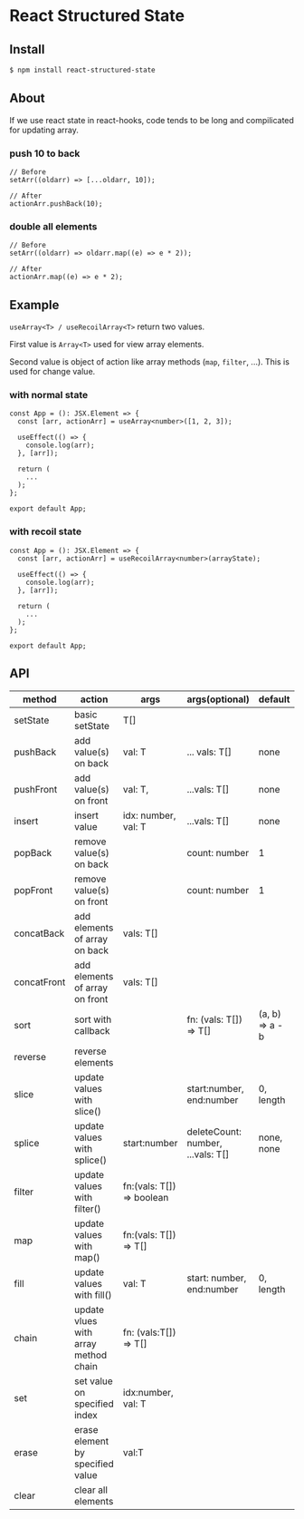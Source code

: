 # React Structured State

## Install

```bash
$ npm install react-structured-state
```

## About

If we use react state in react-hooks, code tends to be long and compilicated for updating array.

### push 10 to back

```tsx
// Before
setArr((oldarr) => [...oldarr, 10]);

// After
actionArr.pushBack(10);
```

### double all elements

```tsx
// Before
setArr((oldarr) => oldarr.map((e) => e * 2));

// After
actionArr.map((e) => e * 2);
```

## Example

`useArray<T> / useRecoilArray<T>` return two values.

First value is `Array<T>` used for view array elements.

Second value is object of action like array methods (`map`, `filter`, ...). This is used for change value.

### with normal state

```tsx
const App = (): JSX.Element => {
  const [arr, actionArr] = useArray<number>([1, 2, 3]);

  useEffect(() => {
    console.log(arr);
  }, [arr]);

  return (
    ...
  );
};

export default App;
```

### with recoil state

```tsx
const App = (): JSX.Element => {
  const [arr, actionArr] = useRecoilArray<number>(arrayState);

  useEffect(() => {
    console.log(arr);
  }, [arr]);

  return (
    ...
  );
};

export default App;
```

## API

| method      | action                               | args                      | args(optional)                    | default         |
| ----------- | ------------------------------------ | ------------------------- | --------------------------------- | --------------- |
| setState    | basic setState                       | T[]                       |                                   |                 |
| pushBack    | add value(s) on back                 | val: T                    | ... vals: T[]                     | none            |
| pushFront   | add value(s) on front                | val: T,                   | ...vals: T[]                      | none            |
| insert      | insert value                         | idx: number, val: T       | ...vals: T[]                      | none            |
| popBack     | remove value(s) on back              |                           | count: number                     | 1               |
| popFront    | remove value(s) on front             |                           | count: number                     | 1               |
| concatBack  | add elements of array on back        | vals: T[]                 |                                   |                 |
| concatFront | add elements of array on front       | vals: T[]                 |                                   |                 |
| sort        | sort with callback                   |                           | fn: (vals: T[]) => T[]            | (a, b) => a - b |
| reverse     | reverse elements                     |                           |                                   |                 |
| slice       | update values with slice()           |                           | start:number, end:number          | 0, length       |
| splice      | update values with splice()          | start:number              | deleteCount: number, ...vals: T[] | none, none      |
| filter      | update values with filter()          | fn:(vals: T[]) => boolean |                                   |                 |
| map         | update values with map()             | fn:(vals: T[]) => T[]     |                                   |                 |
| fill        | update values with fill()            | val: T                    | start: number, end:number         | 0, length       |
| chain       | update vlues with array method chain | fn: (vals:T[]) => T[]     |                                   |                 |
| set         | set value on specified index         | idx:number, val: T        |                                   |                 |
| erase       | erase element by specified value     | val:T                     |                                   |                 |
| clear       | clear all elements                   |                           |                                   |                 |
